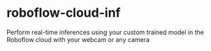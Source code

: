 # roboflow-cloud-inf
Perform real-time inferences using your custom trained model in the Roboflow cloud with your webcam or any camera
